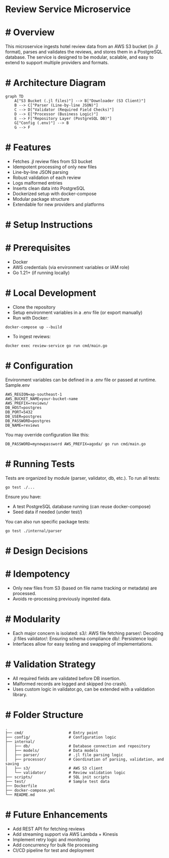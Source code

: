 # Review Service Microservice

# # Overview
This microservice ingests hotel review data from an AWS S3 bucket (in .jl format), parses and validates the reviews, and stores them in a PostgreSQL database. The service is designed to be modular, scalable, and easy to extend to support multiple providers and formats.

# # Architecture Diagram
```mermaid
graph TD
    A["S3 Bucket (.jl files)"] --> B["Downloader (S3 Client)"]
    B --> C["Parser (Line-by-line JSON)"]
    C --> D["Validator (Required Field Checks)"]
    D --> E["Processor (Business Logic)"]
    E --> F["Repository Layer (PostgreSQL DB)"]
    G["Config (.env)"] --> B
    G --> F
```

# # Features
- Fetches .jl review files from S3 bucket
- Idempotent processing of only new files
- Line-by-line JSON parsing
- Robust validation of each review
- Logs malformed entries
- Inserts clean data into PostgreSQL
- Dockerized setup with docker-compose
- Modular package structure
- Extendable for new providers and platforms

# # Setup Instructions

# # Prerequisites
- Docker
- AWS credentials (via environment variables or IAM role)
- Go 1.21+ (if running locally)

# # Local Development
- Clone the repository
- Setup environment variables in a .env file (or export manually)
- Run with Docker:
```console
docker-compose up --build
```
- To ingest reviews:
```console
docker exec review-service go run cmd/main.go
```

# # Configuration
Environment variables can be defined in a .env file or passed at runtime.
Sample.env
```
AWS_REGION=ap-southeast-1
AWS_BUCKET_NAME=your-bucket-name
AWS_PREFIX=reviews/
DB_HOST=postgres
DB_PORT=5432
DB_USER=postgres
DB_PASSWORD=postgres
DB_NAME=reviews
```
You may override configuration like this:
```console
DB_PASSWORD=mynewpassword AWS_PREFIX=agoda/ go run cmd/main.go
```

# # Running Tests
Tests are organized by module (parser, validator, db, etc.).
To run all tests:
```console
go test ./...
```

Ensure you have:
- A test PostgreSQL database running (can reuse docker-compose)
- Seed data if needed (under test/)

You can also run specific package tests:
```console
go test ./internal/parser
```

# # Design Decisions

# # Idempotency
- Only new files from S3 (based on file name tracking or metadata) are processed.
- Avoids re-processing previously ingested data.

# # Modularity
- Each major concern is isolated:
        s3/: AWS file fetching
        parser/: Decoding .jl files
        validator/: Ensuring schema compliance
        db/: Persistence logic
- Interfaces allow for easy testing and swapping of implementations.

# # Validation Strategy
- All required fields are validated before DB insertion.
- Malformed records are logged and skipped (no crash).
- Uses custom logic in validator.go, can be extended with a validation library.

# # Folder Structure
```
.
├── cmd/                    # Entry point
├── config/                 # Configuration logic
├── internal/
│   ├── db/                 # Database connection and repository
│   ├── models/             # Data models
│   ├── parser/             # .jl file parsing logic
│   ├── processor/          # Coordination of parsing, validation, and saving
│   ├── s3/                 # AWS S3 client
│   └── validator/          # Review validation logic
├── scripts/                # SQL init scripts
├── test/                   # Sample test data
├── Dockerfile
├── docker-compose.yml
└── README.md
```

# # Future Enhancements
- Add REST API for fetching reviews
- Add streaming support via AWS Lambda + Kinesis
- Implement retry logic and monitoring
- Add concurrency for bulk file processing
- CI/CD pipeline for test and deployment

